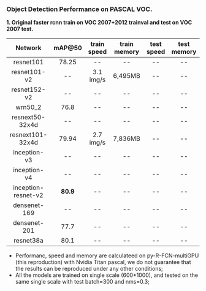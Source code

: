 
### Object Detection Performance on PASCAL VOC.
**1. Original faster rcnn train on VOC 2007+2012 trainval and test on VOC 2007 test.**

 Network|mAP@50|train speed|train memory|test speed|test memory
 :---:|:---:|:---:|:---:|:---:|:---:
 resnet101| 78.25 | -- | -- | -- | --
 resnet101-v2| -- | 3.1 img/s | 6,495MB | -- | --
 resnet152-v2| -- | -- | -- | -- | --
 wrn50_2| 76.8 | -- | -- | -- | --
 resnext50-32x4d| -- | -- | -- | -- | --
 resnext101-32x4d| 79.94 | 2.7 img/s | 7,836MB | -- | --
 inception-v3| -- | -- | -- | -- | --
 inception-v4| -- | -- | -- | -- | --
 inception-resnet-v2| **80.9** | -- | -- | -- | --
 densenet-169| -- | -- | -- | -- | --
 densenet-201| 77.7 | -- | -- | -- | --
 resnet38a| 80.1 | -- | -- | -- | --
 
 - Performanc, speed and memory are calculateed on py-R-FCN-multiGPU (this reproduction) with Nvidia Titan pascal, we do not guarantee that the results can be reproduced under any other conditions;
 - All the models are trained on single scale (600*1000), and tested on the same single scale with test batch=300 and nms=0.3;
 

